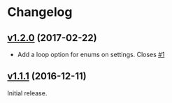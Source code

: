 Changelog
=========


[v1.2.0] (2017-02-22)
---------------------
- Add a loop option for enums on settings. Closes [#1]

[v1.2.0]: https://github.com/yboyer/atom-inc-dec/releases/tag/v1.2.0
[#1]: https://github.com/yboyer/atom-inc-dec/pull/1


[v1.1.1] (2016-12-11)
---------------------
Initial release.

[v1.1.1]: https://github.com/yboyer/atom-inc-dec/releases/tag/v1.1.1
